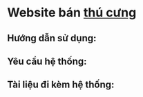 # Website bán [thú cưng]('https://matpetfamilly.com')

## Hướng dẫn sử dụng:

## Yêu cầu hệ thống:

## Tài liệu đi kèm hệ thống:
